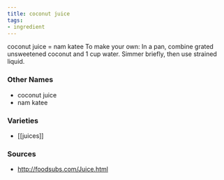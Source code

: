 ```yaml
---
title: coconut juice
tags:
- ingredient
---
```

coconut juice = nam katee To make your own: In a pan, combine grated unsweetened coconut and 1 cup water. Simmer briefly, then use strained liquid.

### Other Names

* coconut juice
* nam katee

### Varieties

* [[juices]]

### Sources
* http://foodsubs.com/Juice.html

